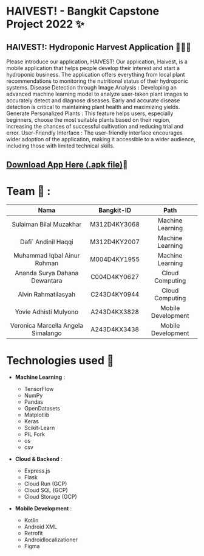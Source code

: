 # HAIVEST! - Bangkit Capstone Project 2022 ✨


## HAIVEST!: Hydroponic Harvest Application 💆‍♀️📱 <br>
Please introduce our application, HAIVEST! Our application, Haivest, is a mobile application that helps people develop their interest and start a hydroponic business. The application offers everything from local plant recommendations to monitoring the nutritional status of their hydroponic systems.
Disease Detection through Image Analysis : Developing an advanced machine learning model to analyze user-taken plant images to accurately detect and diagnose diseases. Early and accurate disease detection is critical to maintaining plant health and maximizing yields.
Generate Personalized Plants : This feature helps users, especially beginners, choose the most suitable plants based on their region, increasing the chances of successful cultivation and reducing trial and error.
User-Friendly Interface : The user-friendly interface encourages wider adoption of the application, making it accessible to a wider audience, including those with limited technical skills.

## [Download App Here (.apk file)](https://drive.google.com/file/d/1WkAbmE4svRkLbcfwI-rN8I3qOzl1J8Wo/view?usp=sharing)📲

# Team 🤝 :
|          Nama         | Bangkit-ID |       Path       |
|:---------------------:|:----------:|:----------------:|
|   Sulaiman Bilal Muzakhar  |  M312D4KY3068  | Machine Learning |
|  Dafi` Andinil Haqqi  |  M312D4KY2007  | Machine Learning |
|  Muhammad Iqbal Ainur Rohman  |  M004D4KY1955  | Machine Learning |
|   Ananda Surya Dahana Dewantara    |  C004D4KY0627  |  Cloud Computing |
|  Alvin Rahmatilasyah  |  C243D4KY0944  |  Cloud Computing |
|    Yovie Adhisti Mulyono      |  A243D4KX3828  |      Mobile Development     |
|    Veronica Marcella Angela Simalango      |  A243D4KX3438  |      Mobile Development     |

# Technologies used 🔧 

- **Machine Learning** :
  * TensorFlow
  * NumPy
  * Pandas
  * OpenDatasets
  * Matplotlib
  * Keras
  * Scikit-Learn
  * PIL Fork
  * os
  * csv
  
- **Cloud & Backend** : 
  * Express.js
  * Flask
  * Cloud Run (GCP)
  * Cloud SQL (GCP)
  * Cloud Storage (GCP)

- **Mobile Development** :
  * Kotlin
  * Android XML
  * Retrofit
  * Androidlocalizationer
  * Figma

